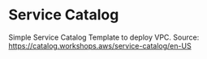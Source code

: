 # Service Catalog
Simple Service Catalog Template to deploy VPC.
Source: https://catalog.workshops.aws/service-catalog/en-US
